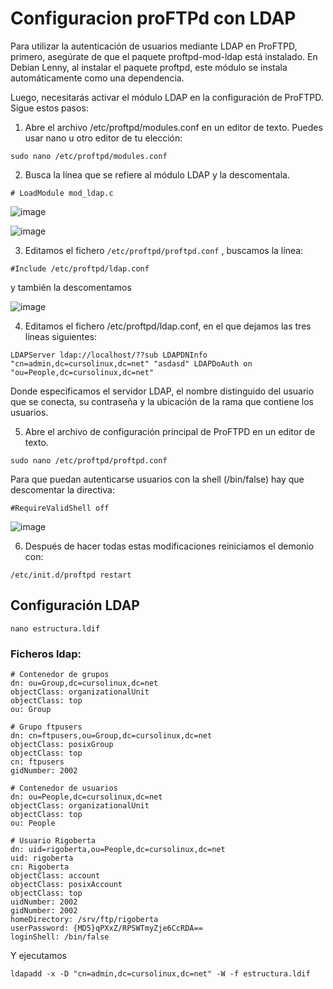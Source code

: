 # Configuracion proFTPd con LDAP

Para utilizar la autenticación de usuarios mediante LDAP en ProFTPD, primero, asegúrate de que el paquete proftpd-mod-ldap está instalado. En Debian Lenny, al instalar el paquete proftpd, este módulo se instala automáticamente como una dependencia.

Luego, necesitarás activar el módulo LDAP en la configuración de ProFTPD. Sigue estos pasos:

1. Abre el archivo /etc/proftpd/modules.conf en un editor de texto. Puedes usar nano u otro editor de tu elección:

```
sudo nano /etc/proftpd/modules.conf
```

2. Busca la línea que se refiere al módulo LDAP y la descomentala.

```# LoadModule mod_ldap.c```

![image](https://github.com/Scosrom/Servicios-en-red/assets/114906778/2d612eea-5dd1-4227-8167-839a2a6b3dd7)

![image](https://github.com/Scosrom/Servicios-en-red/assets/114906778/3d335c6d-6bd0-4a70-9758-1e77b93a215c)


3. Editamos el fichero ```/etc/proftpd/proftpd.conf``` , buscamos la línea:

```
#Include /etc/proftpd/ldap.conf
```
y también la descomentamos

![image](https://github.com/Scosrom/Servicios-en-red/assets/114906778/962e7a11-d5e2-49b6-b855-28124088f51b)

4. Editamos el fichero /etc/proftpd/ldap.conf, en el que dejamos las tres líneas siguientes:

```
LDAPServer ldap://localhost/??sub LDAPDNInfo "cn=admin,dc=cursolinux,dc=net" "asdasd" LDAPDoAuth on "ou=People,dc=cursolinux,dc=net"
```
Donde especificamos el servidor LDAP, el nombre distinguido del usuario que se conecta, su contraseña y la ubicación de la rama que contiene los usuarios.

5. Abre el archivo de configuración principal de ProFTPD en un editor de texto.

```
sudo nano /etc/proftpd/proftpd.conf
```

Para que puedan autenticarse usuarios con la shell (/bin/false) hay que descomentar la directiva:

```
#RequireValidShell off 
```
![image](https://github.com/Scosrom/Servicios-en-red/assets/114906778/62c03f4d-8636-40a2-ad4d-7ee66222e110)


6. Después de hacer todas estas modificaciones reiniciamos el demonio con:

```
/etc/init.d/proftpd restart 
```
## Configuración LDAP

```
nano estructura.ldif
```

### Ficheros ldap:

```
# Contenedor de grupos
dn: ou=Group,dc=cursolinux,dc=net
objectClass: organizationalUnit
objectClass: top
ou: Group

# Grupo ftpusers
dn: cn=ftpusers,ou=Group,dc=cursolinux,dc=net
objectClass: posixGroup
objectClass: top
cn: ftpusers
gidNumber: 2002

# Contenedor de usuarios
dn: ou=People,dc=cursolinux,dc=net
objectClass: organizationalUnit
objectClass: top
ou: People

# Usuario Rigoberta
dn: uid=rigoberta,ou=People,dc=cursolinux,dc=net
uid: rigoberta
cn: Rigoberta
objectClass: account
objectClass: posixAccount
objectClass: top
uidNumber: 2002
gidNumber: 2002
homeDirectory: /srv/ftp/rigoberta
userPassword: {MD5}qPXxZ/RPSWTmyZje6CcRDA==
loginShell: /bin/false

```
Y ejecutamos

```
ldapadd -x -D "cn=admin,dc=cursolinux,dc=net" -W -f estructura.ldif
```






